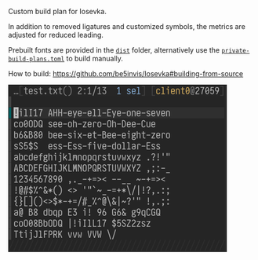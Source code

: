 Custom build plan for Iosevka.

In addition to removed ligatures and customized symbols, the metrics are
adjusted for reduced leading.

Prebuilt fonts are provided in the [`dist`](./dist/) folder, alternatively use
the [`private-build-plans.toml`](./private-build-plans.toml) to build manually.

How to build: <https://github.com/be5invis/Iosevka#building-from-source>

<img src="./preview.png" width=446>
